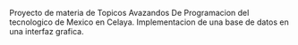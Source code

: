 Proyecto de materia de Topicos Avazandos De Programacion del tecnologico de Mexico en Celaya.
Implementacion de una base de datos en una interfaz grafica.
